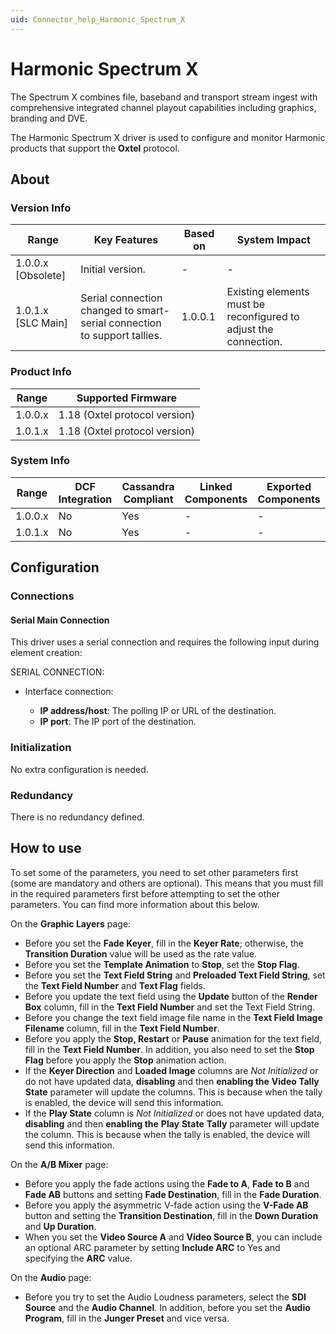 ```yaml
---
uid: Connector_help_Harmonic_Spectrum_X
---
```


# Harmonic Spectrum X

The Spectrum X combines file, baseband and transport stream ingest with comprehensive integrated channel playout capabilities including graphics, branding and DVE.

The Harmonic Spectrum X driver is used to configure and monitor Harmonic products that support the **Oxtel** protocol.

## About

### Version Info

| **Range**            | **Key Features**                                                         | **Based on** | **System Impact**                                                |
|----------------------|--------------------------------------------------------------------------|--------------|------------------------------------------------------------------|
| 1.0.0.x \[Obsolete\] | Initial version.                                                         | \-           | \-                                                               |
| 1.0.1.x \[SLC Main\] | Serial connection changed to smart-serial connection to support tallies. | 1.0.0.1      | Existing elements must be reconfigured to adjust the connection. |

### Product Info

| **Range** | **Supported Firmware**        |
|-----------|-------------------------------|
| 1.0.0.x   | 1.18 (Oxtel protocol version) |
| 1.0.1.x   | 1.18 (Oxtel protocol version) |

### System Info

| **Range** | **DCF Integration** | **Cassandra Compliant** | **Linked Components** | **Exported Components** |
|-----------|---------------------|-------------------------|-----------------------|-------------------------|
| 1.0.0.x   | No                  | Yes                     | \-                    | \-                      |
| 1.0.1.x   | No                  | Yes                     | \-                    | \-                      |

## Configuration

### Connections

#### Serial Main Connection

This driver uses a serial connection and requires the following input during element creation:

SERIAL CONNECTION:

- Interface connection:

  - **IP address/host**: The polling IP or URL of the destination.
  - **IP port**: The IP port of the destination.

### Initialization

No extra configuration is needed.

### Redundancy

There is no redundancy defined.

## How to use

To set some of the parameters, you need to set other parameters first (some are mandatory and others are optional). This means that you must fill in the required parameters first before attempting to set the other parameters. You can find more information about this below.

On the **Graphic Layers** page:

- Before you set the **Fade Keyer**, fill in the **Keyer Rate**; otherwise, the **Transition Duration** value will be used as the rate value.
- Before you set the **Template Animation** to **Stop**, set the **Stop Flag**.
- Before you set the **Text Field String** and **Preloaded Text Field String**, set the **Text Field Number** and **Text Flag** fields.
- Before you update the text field using the **Update** button of the **Render Box** column, fill in the **Text Field Number** and set the Text Field String.
- Before you change the text field image file name in the **Text Field Image Filename** column, fill in the **Text Field Number**.
- Before you apply the **Stop, Restart** or **Pause** animation for the text field, fill in the **Text Field Number**. In addition, you also need to set the **Stop Flag** before you apply the **Stop** animation action.
- If the **Keyer Direction** and **Loaded Image** columns are *Not Initialized* or do not have updated data, **disabling** and then **enabling the** **Video Tally State** parameter will update the columns. This is because when the tally is enabled, the device will send this information.
- If the **Play State** column is *Not Initialized* or does not have updated data, **disabling** and then **enabling the** **Play** **State** **Tally** parameter will update the column. This is because when the tally is enabled, the device will send this information.

On the **A/B Mixer** page:

- Before you apply the fade actions using the **Fade to A**, **Fade to B** and **Fade AB** buttons and setting **Fade Destination**, fill in the **Fade Duration**.
- Before you apply the asymmetric V-fade action using the **V-Fade AB** button and setting the **Transition Destination**, fill in the **Down Duration** and **Up Duration**.
- When you set the **Video Source A** and **Video Source B**, you can include an optional ARC parameter by setting **Include ARC** to Yes and specifying the **ARC** value.

On the **Audio** page:

- Before you try to set the Audio Loudness parameters, select the **SDI Source** and the **Audio Channel**. In addition, before you set the **Audio Program**, fill in the **Junger Preset** and vice versa.
